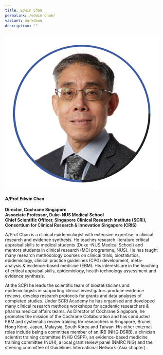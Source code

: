 ```yaml
---
title: Edwin Chan
permalink: /edwin-chan/
variant: markdown
description: ""
---
```

<div class="row">
<div class="col is-3">
<img src="/images/Speakers_EdwinChan.png">
</div>
<div class="col is-9 speaker-details">
	<h4><b>A/Prof Edwin Chan</b></h4>
<b>Director, Cochrane Singapore <br>
	Associate Professor, Duke-NUS Medical School <br>
	Chief Scientific Officer, Singapore Clinical Research Institute (SCRI), <br>Consortium for Clinical Research &amp; Innovation Singapore (CRIS)</b>
	
<p>A/Prof Chan is a clinical epidemiologist with extensive expertise in clinical research and evidence synthesis. He teaches research literature critical appraisal skills to medical students (Duke -NUS Medical School) and mentors students in clinical research (MCI programme, NUS). He has taught many research methodology courses on clinical trials, biostatistics, epidemiology, clinical practice guidelines (CPG) development, meta-analysis &amp; evidence-based medicine (EBM). His interests are in the teaching of critical appraisal skills, epidemiology, health technology assessment and evidence synthesis.</p>
 
<p>At the SCRI he leads the scientific team of biostatisticians and epidemiologists in supporting clinical investigators produce evidence reviews, develop research protocols for grants and data analyses of completed studies. Under SCRI Academy he has organised and developed many clinical research methods workshops for academic researchers &amp; pharma medical affairs teams.  As Director of Cochrane Singapore, he promotes the mission of the Cochrane Collaboration and has conducted EBM and systematic review training for researchers in Singapore, Brunei, Hong Kong, Japan, Malaysia, South Korea and Taiwan. His other external roles include being a committee member of an IRB (NHG DSRB), a clinician scientist training committee (NHG CSPP), an evidence-based  medicine training committee (NUH), a local grant review panel (NMRC NIG) and the steering committee of Guidelines International Network (Asia chapter).
</p>
</div>
</div>